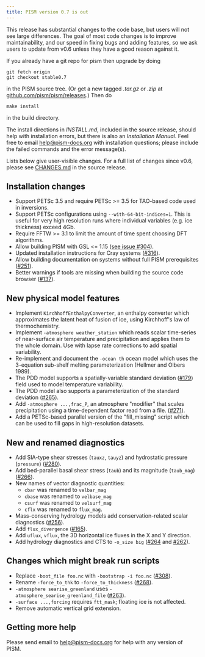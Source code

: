 ```yaml
---
title: PISM version 0.7 is out
---
```


This release has substantial changes to the code base, but users will
not see large differences. The goal of most code changes is to improve
maintainability, and our speed in fixing bugs and adding features, so we
ask users to update from v0.6 unless they have a good reason against it.

If you already have a git repo for pism then upgrade by doing

    git fetch origin
    git checkout stable0.7

in the PISM source tree. (Or get a new tagged *.tar.gz* or *.zip* at
[github.com/pism/pism/releases](https://github.com/pism/pism/releases).)
Then do

    make install

in the build directory.

The install directions in *INSTALL.md*, included in the source
release, should help with installation errors, but there is also an
*Installation Manual*. Feel free to email
[help@pism-docs.org](mailto:uaf-pism@alaska.edu) with installation
questions; please include the failed commands and the error
message(s).

Lists below give user-visible changes. For a full list of changes since
v0.6, please see
[CHANGES.md](https://github.com/pism/pism/blob/stable0.7/CHANGES.md)
in the source release.

## Installation changes


* Support PETSc 3.5 and require PETSc >= 3.5 for TAO-based code used in inversions.
* Support PETSc configurations using `--with-64-bit-indices=1`.  This is useful for very high resolution runs where individual variables (e.g. ice thickness) exceed 4Gb.
* Require FFTW >= 3.1 to limit the amount of time spent choosing DFT algorithms.
* Allow building PISM with GSL <= 1.15 ([see issue #304](https://github.com/pism/pism/issues/304)).
* Updated installation instructions for Cray systems  ([#316](https://github.com/pism/pism/issues/316)).
* Allow building documentation on systems without full PISM prerequisites ([#251](https://github.com/pism/pism/issues/251)).
* Better warnings if tools are missing when building the source code browser ([#137](https://github.com/pism/pism/issues/137)).

## New physical model features

* Implement `KirchhoffEnthalpyConverter`, an enthalpy converter which approximates the latent heat of fusion of ice, using Kirchhoff's law of thermochemistry.
* Implement `-atmosphere weather_station` which reads scalar time-series of near-surface air temperature and precipitation and applies them to the whole domain.  Use with lapse rate corrections to add spatial variability.
* Re-implement and document the `-ocean th` ocean model which uses the 3-equation sub-shelf melting parameterization (Hellmer and Olbers 1989).
* The PDD model supports a spatially-variable standard deviation ([#179](https://github.com/pism/pism/issues/179)) field used to model temperature variability.
* The PDD model also supports a parameterization of the standard deviation ([#265](https://github.com/pism/pism/issues/265)).
* Add `-atmosphere ...,frac_P`, an atmosphere "modifier" that scales precipitation using a time-dependent factor read from a file. ([#271](https://github.com/pism/pism/issues/271)).
* Add a PETSc-based parallel version of the "fill_missing" script which can be used to fill gaps in high-resolution datasets.

## New and renamed diagnostics

* Add SIA-type shear stresses (`tauxz`, `tauyz`) and hydrostatic pressure (`pressure`) ([#280](https://github.com/pism/pism/issues/280)).
* Add bed-parallel basal shear stress (`taub`) and its magnitude (`taub_mag`) ([#266](https://github.com/pism/pism/issues/266)).
* New names of vector diagnostic quantities:
   -   `cbar`  was renamed to `velbar_mag`
   -   `cbase` was renamed to `velbase_mag`
   -   `csurf` was renamed to `velsurf_mag`
   -   `cflx`  was renamed to `flux_mag`.
* Mass-conserving hydrology models add conservation-related scalar diagnostics ([#256](https://github.com/pism/pism/issues/256)).
* Add `flux_divergence` ([#165](https://github.com/pism/pism/issues/165)).
* Add `uflux`, `vflux`, the 3D horizontal ice fluxes in the X and Y direction.
* Add hydrology diagnostics and CTS to `-o_size big` ([#264](https://github.com/pism/pism/issues/264) and [#262](https://github.com/pism/pism/issues/262)).

## Changes which might break run scripts

* Replace `-boot_file foo.nc` with `-bootstrap -i foo.nc` ([#308](https://github.com/pism/pism/issues/308)).
* Rename `-force_to_thk` to `-force_to_thickness` ([#268](https://github.com/pism/pism/issues/268)).
* `-atmosphere searise_greenland` uses `-atmosphere_searise_greenland_file` ([#263](https://github.com/pism/pism/issues/263)).
* `-surface ...,forcing` requires `ftt_mask`; floating ice is not affected.
* Remove automatic vertical grid extension.

## Getting more help

Please send email to [help@pism-docs.org](mailto:uaf-pism@alaska.edu) for help
with any version of PISM.
